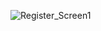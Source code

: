 ![Register_Screen1](https://github.com/omkarkhairmode0344/Noitavonne_Task_Assignment/assets/159023840/c32466bb-bb95-4289-8cbf-8852dd4dbb23)

